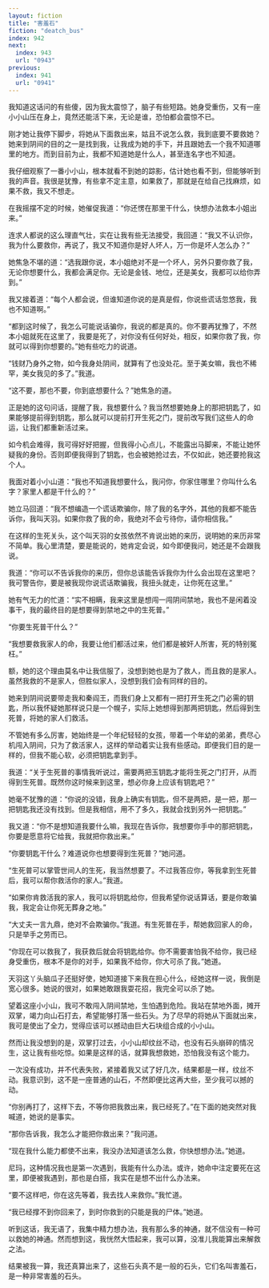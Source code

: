 ```yaml
---
layout: fiction
title: "害羞石"
fiction: "deatch_bus"
index: 942
next:
  index: 943
  url: "0943"
previous:
  index: 941
  url: "0941"
---
```

我知道这话问的有些傻，因为我太震惊了，脑子有些短路。她身受重伤，又有一座小小山压在身上，竟然还能活下来，无论是谁，恐怕都会震惊不已。

刚才她让我停下脚步，将她从下面救出来，姑且不说怎么救，我到底要不要救她？她来到阴间的目的之一是找到我，让我成为她的手下，并且跟她去一个我不知道哪里的地方。而到目前为止，我都不知道她是什么人，甚至连名字也不知道。

我仔细观察了一番小小山，根本就看不到她的踪影，估计她也看不到，但能够听到我的声音。我很是犹豫，有些拿不定主意，如果救了，那就是在给自己找麻烦，如果不救，我又不想走。

在我摇摆不定的时候，她催促我道：“你还愣在那里干什么，快想办法救本小姐出来。”

连求人都说的这么理直气壮，实在让我有些无法接受，我回道：“我又不认识你，我为什么要救你，再说了，我又不知道你是好人坏人，万一你是坏人怎么办？”

她焦急不堪的道：“选我跟你说，本小姐绝对不是一个坏人，另外只要你救了我，无论你想要什么，我都会满足你。无论是金钱、地位，还是美女，我都可以给你弄到。”

我又接着道：“每个人都会说，但谁知道你说的是真是假，你说些谎话忽悠我，我也不知道啊。”

“都到这时候了，我怎么可能说话骗你，我说的都是真的。你不要再犹豫了，不然本小姐就死在这里了，我要是死了，对你没有任何好处，相反，如果你救了我，你就可以得到你想要的。”她有些吃力的说道。

“钱财乃身外之物，如今我身处阴间，就算有了也没处花。至于美女嘛，我也不稀罕，美女我见的多了。”我道。

“这不要，那也不要，你到底想要什么？”她焦急的道。

正是她的这句问话，提醒了我，我想要什么？我当然想要她身上的那把钥匙了，如果能够提前得到钥匙，那么就可以提前打开生死之门，提前改写我们这些人的命运，让我们都重新活过来。

如今机会难得，我可得好好把握，但我得小心点儿，不能露出马脚来，不能让她怀疑我的身份。否则即便我得到了钥匙，也会被她抢过去，不仅如此，她还要抢我这个人。

我面对着小小山道：“我也不知道我想要什么，我问你，你家住哪里？你叫什么名字？家里人都是干什么的？”

她立马回道：“我不想编造一个谎话欺骗你，除了我的名字外，其他的我都不能告诉你，我叫天羽。如果你救了我的命，我绝对不会亏待你，请你相信我。”

在这样的生死关头，这个叫天羽的女孩依然不肯说出她的来历，说明她的来历非常不简单。我心里清楚，要是能说的，她肯定会说，如今即便我问，她还是不会跟我说。

我道：“你可以不告诉我你的来历，但你总该能告诉我你为什么会出现在这里吧？我可警告你，要是被我现你说谎话欺骗我，我扭头就走，让你死在这里。”

她有气无力的忙道：“实不相瞒，我来这里是想闯一闯阴间禁地，我也不是闲着没事干，我的最终目的是想要得到禁地之中的生死普。”

“你要生死普干什么？”

“我想要救我家人的命，我要让他们都活过来，他们都是被奸人所害，死的特别冤枉。”

额，她的这个理由莫名中让我信服了，没想到她也是为了救人，而且救的是家人。虽然我救的不是家人，但胜似家人，没想到我们会有同样的目的。

她来到阴间说要带走我和秦阎王，而我们身上又都有一把打开生死之门必需的钥匙，所以我怀疑她那样说只是一个幌子，实际上她想得到那两把钥匙，然后得到生死普，将她的家人们救活。

不管她有多么厉害，她始终是一个年纪轻轻的女孩，带着一个年幼的弟弟，费尽心机闯入阴间，只为了救活家人，这样的举动着实让我有些感动。即便我们目的是一样的，但我不能心软，必须把钥匙拿到手。

我道：“关于生死普的事情我听说过，需要两把玉钥匙才能将生死之门打开，从而得到生死普。既然你这时候来到这里，想必你身上应该有钥匙吧？”

她毫不犹豫的道：“你说的没错，我身上确实有钥匙，但不是两把，是一把，那一把钥匙我还没有找到。但是我相信，用不了多久，我就会找到另外一把钥匙。”

我又道：“你不是想知道我要什么嘛，我现在告诉你，我想要你手中的那把钥匙，你要是愿意将它给我，我就把你救出来。”

“你要钥匙干什么？难道说你也想要得到生死普？”她问道。

“生死普可以掌管世间人的生死，我当然想要了。不过我答应你，等我拿到生死普后，我可以帮你救活你的家人。”我道。

“如果你肯救活我的家人，我可以将钥匙给你，但我希望你说话算话，要是你敢骗我，我定会让你死无葬身之地。”

“大丈夫一言九鼎，绝对不会欺骗你。”我道。有生死普在手，帮她救回家人的命，只是举手之劳而已。

“你现在可以救我了，我获救后就会将钥匙给你。你不需要害怕我不给你，我已经身受重伤，根本不是你的对手，如果我不给你，你大可杀了我。”她道。

天羽这丫头脑瓜子还挺好使，她知道接下来我在担心什么，经她这样一说，我倒是宽心很多。她说的很对，如果她敢跟我耍花招，我完全可以杀了她。

望着这座小小山，我可不敢闯入阴间禁地，生怕遇到危险。我站在禁地外面，摊开双掌，竭力向山石打去，希望能够打落一些石头。为了尽早的将她从下面就出来，我可是使出了全力，觉得应该可以撼动由巨大石块组合成的小小山。

然而让我没想到的是，双掌打过去，小小山却纹丝不动，也没有石头崩碎的情况生，这让我有些吃惊。如果是这样的话，就算我想救她，恐怕我没有这个能力。

一次没有成功，并不代表失败，紧接着我又试了好几次，结果都是一样，纹丝不动。我意识到，这不是一座普通的山石，不然即便比这再大些，至少我可以撼的动。

“你别再打了，这样下去，不等你把我救出来，我已经死了。”在下面的她突然对我喊道，她说的是事实。

“那你告诉我，我怎么才能把你救出来？”我问道。

“现在我什么能力都使不出来，我没办法知道该怎么救，你快想想办法。”她道。

尼玛，这种情况我也是第一次遇到，我能有什么办法。或许，她命中注定要死在这里，即便被我遇到，那也是白搭，我实在是想不出什么办法来。

“要不这样吧，你在这先等着，我去找人来救你。”我忙道。

“我已经撑不到你回来了，到时你救到的只能是我的尸体。”她道。

听到这话，我无语了，我集中精力想办法，我有那么多的神通，就不信没有一种可以救她的神通。然而想到这，我恍然大悟起来，我可以算，没准儿我能算出来解救之法。

结果被我一算，我还真算出来了，这些石头真不是一般的石头，它们名叫害羞石，是一种非常害羞的石头。